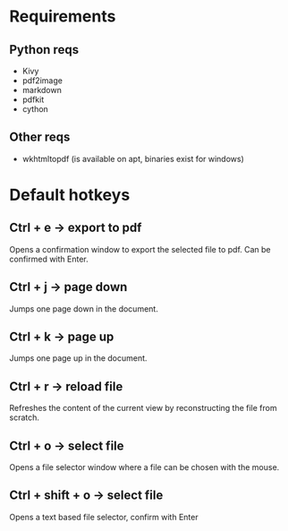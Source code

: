 # Requirements
## Python reqs
* Kivy
* pdf2image
* markdown
* pdfkit
* cython
## Other reqs
* wkhtmltopdf (is available on apt, binaries exist for windows)

# Default hotkeys
## Ctrl + e -> export to pdf
Opens a confirmation window to export the selected file to pdf. Can be
confirmed with Enter.
## Ctrl + j -> page down
Jumps one page down in the document.
## Ctrl + k -> page up
Jumps one page up in the document.
## Ctrl + r -> reload file
Refreshes the content of the current view by reconstructing the file from
scratch.
## Ctrl + o -> select file
Opens a file selector window where a file can be chosen with the mouse.
## Ctrl + shift + o -> select file
Opens a text based file selector, confirm with Enter
